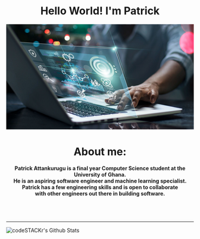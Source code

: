 <div align="center">

<h1>Hello World! I'm Patrick</h1>

</div>

 

<div align="center">
 
 ![alt text](ai.jpg)

</div>
 
<div align="center">

<h1>About me:</h1>

</div>

<div align="center">

<h4>
 <P>Patrick Attankurugu is a final year Computer Science student at the University of Ghana.<br>
  He is an aspiring software engineer and machine learning specialist. <br>
  Patrick has a few engineering skills and is open to collaborate <br>
  with other engineers out there in building software.</P>

</h4>

</div>


</div>


<br />
<br />
</div>

---

<img align="left" alt="codeSTACKr's Github Stats" src="https://github-readme-stats.vercel.app/api?username=PatrickAttankurugu&show_icons=true&hide_border=true&count_private=true" />

<br />
<br />


[website]: http://patrickattankurugu.github.io/
[linkedin]: https://www.linkedin.com/in/patrickattankurugu1/




